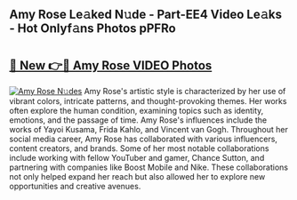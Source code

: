 ## Amy Rose Le𝚊ked N𝚞de - Part-EE4 Video Le𝚊ks - Hot Onlyf𝚊ns Photos pPFRo

# <h2><a href="http://ab5939.deff.icu/?id=Amy+Rose">🔗 New 👉🔴 Amy Rose VIDEO Photos</a></h2>

[![Amy Rose N𝚞des](https://i.imgur.com/rIISA9y.gif)](http://ab5939.deff.icu/?id=Amy+Rose)
Amy Rose's artistic style is characterized by her use of vibrant colors, intricate patterns, and thought-provoking themes. Her works often explore the human condition, examining topics such as identity, emotions, and the passage of time. Amy Rose's influences include the works of Yayoi Kusama, Frida Kahlo, and Vincent van Gogh. Throughout her social media career, Amy Rose has collaborated with various influencers, content creators, and brands. Some of her most notable collaborations include working with fellow YouTuber and gamer, Chance Sutton, and partnering with companies like Boost Mobile and Nike. These collaborations not only helped expand her reach but also allowed her to explore new opportunities and creative avenues.
